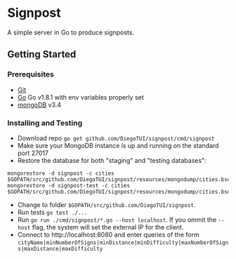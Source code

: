 # Signpost
A simple server in Go to produce signposts.

## Getting Started

### Prerequisites

- [Git](https://git-scm.com/)
- [Go](https://golang.org/doc/install) Go v1.8.1 with env variables properly set
- [mongoDB](https://docs.mongodb.com/manual/installation/) v3.4

### Installing and Testing

- Download repo `go get github.com/DiegoTUI/signpost/cmd/signpost`
- Make sure your MongoDB instance is up and running on the standard port 27017
- Restore the database for both "staging" and "testing databases":
```
mongorestore -d signpost -c cities $GOPATH/src/github.com/DiegoTUI/signpost/resources/mongodump/cities.bson
mongorestore -d signpost-test -c cities $GOPATH/src/github.com/DiegoTUI/signpost/resources/mongodump/cities.bson
```
- Change to folder `$GOPATH/src/github.com/DiegoTUI/signpost`.
- Run tests `go test ./...`
- Run `go run ./cmd/signpost/*.go --host localhost`. If you ommit the `--host` flag, the system will set the external IP for the client.
- Connect to http://localhost:8080 and enter queries of the form `cityName|minNumberOfSigns|minDistance|minDifficulty|maxNumberOfSigns|maxDistance|maxDifficulty`
